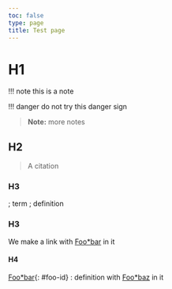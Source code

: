 ```yaml
---
toc: false
type: page
title: Test page
---
```


# H1

!!! note this is a note

!!! danger do not try this danger sign

> **Note:** more notes


## H2

> A citation


### H3

; term
; definition


### H3

[Foo*bar]:docs/glossary.md#author 'title (with parens)'
[Foo*baz]:docs/glossary.md#maintainer 'Someone who maintains a project'

We make a link with [Foo*bar] in it


#### H4

[Foo*bar]{: #foo-id}
: definition with [Foo*baz] in it
